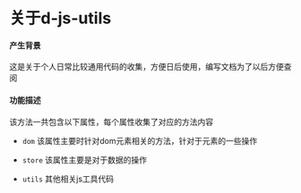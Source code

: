 # 关于d-js-utils
#### 产生背景
这是关于个人日常比较通用代码的收集，方便日后使用，编写文档为了以后方便查阅

#### 功能描述
该方法一共包含以下属性，每个属性收集了对应的方法内容

- `dom`
  该属性主要时针对dom元素相关的方法，针对于元素的一些操作

- `store`
  该属性主要是对于数据的操作

- `utils`
  其他相关js工具代码